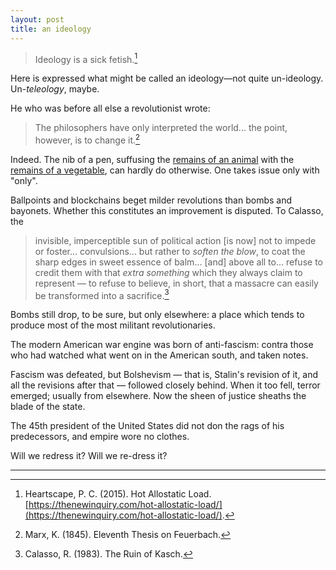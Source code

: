 ```yaml
---
layout: post
title: an ideology
---
```


> Ideology is a sick fetish.[^1]

Here is expressed what might be called an ideology&mdash;not quite un-ideology. Un-*teleology*, maybe.

He who was before all else a revolutionist wrote:

> The philosophers have only interpreted the world... the point, however, is to change it.[^2]

Indeed. The nib of a pen, suffusing the [remains of an animal](https://en.wikipedia.org/wiki/Parchment) with the [remains of a vegetable](https://en.wikipedia.org/wiki/Iron_gall_ink), can hardly do otherwise. One takes issue only with "only".

Ballpoints and blockchains beget milder revolutions than bombs and bayonets. Whether this constitutes an improvement is disputed. To Calasso, the

> invisible, imperceptible sun of political action [is now] not to impede or foster... convulsions... but rather to *soften the blow*, to coat the sharp edges in sweet essence of balm... [and] above all to... refuse to credit them with that *extra something* which they always claim to represent &mdash; to refuse to believe, in short, that a massacre can easily be transformed into a sacrifice.[^3]

Bombs still drop, to be sure, but only elsewhere: a place which tends to produce most of the most militant revolutionaries.

The modern American war engine was born of anti-fascism: contra those who had watched what went on in the American south, and taken notes.

Fascism was defeated, but Bolshevism &mdash; that is, Stalin's revision of it, and all the revisions after that &mdash; followed closely behind. When it too fell, terror emerged; usually from elsewhere. Now the sheen of justice sheaths the blade of the state.

The 45th president of the United States did not don the rags of his predecessors, and empire wore no clothes.

Will we redress it? Will we re-dress it?

---

[^1]: Heartscape, P. C. (2015). Hot Allostatic Load. [https://thenewinquiry.com/hot-allostatic-load/](https://thenewinquiry.com/hot-allostatic-load/).

[^2]: Marx, K. (1845). Eleventh Thesis on Feuerbach.

[^3]: Calasso, R. (1983). The Ruin of Kasch.
